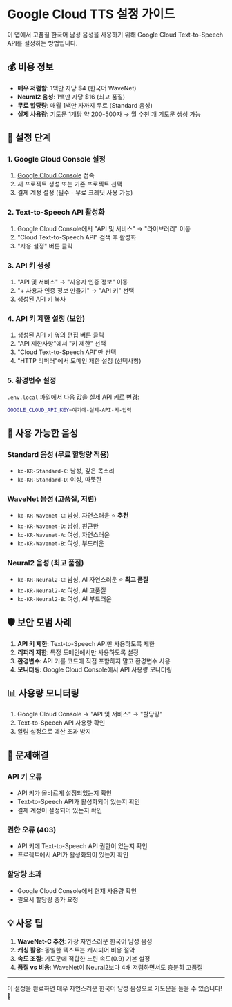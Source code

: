 # Google Cloud TTS 설정 가이드

이 앱에서 고품질 한국어 남성 음성을 사용하기 위해 Google Cloud Text-to-Speech API를 설정하는 방법입니다.

## 💰 비용 정보
- **매우 저렴함**: 1백만 자당 $4 (한국어 WaveNet)
- **Neural2 음성**: 1백만 자당 $16 (최고 품질)
- **무료 할당량**: 매월 1백만 자까지 무료 (Standard 음성)
- **실제 사용량**: 기도문 1개당 약 200-500자 → 월 수천 개 기도문 생성 가능

## 🚀 설정 단계

### 1. Google Cloud Console 설정
1. [Google Cloud Console](https://console.cloud.google.com/) 접속
2. 새 프로젝트 생성 또는 기존 프로젝트 선택
3. 결제 계정 설정 (필수 - 무료 크레딧 사용 가능)

### 2. Text-to-Speech API 활성화
1. Google Cloud Console에서 "API 및 서비스" → "라이브러리" 이동
2. "Cloud Text-to-Speech API" 검색 후 활성화
3. "사용 설정" 버튼 클릭

### 3. API 키 생성
1. "API 및 서비스" → "사용자 인증 정보" 이동
2. "+ 사용자 인증 정보 만들기" → "API 키" 선택
3. 생성된 API 키 복사

### 4. API 키 제한 설정 (보안)
1. 생성된 API 키 옆의 편집 버튼 클릭
2. "API 제한사항"에서 "키 제한" 선택
3. "Cloud Text-to-Speech API"만 선택
4. "HTTP 리퍼러"에서 도메인 제한 설정 (선택사항)

### 5. 환경변수 설정
`.env.local` 파일에서 다음 값을 실제 API 키로 변경:

```bash
GOOGLE_CLOUD_API_KEY=여기에-실제-API-키-입력
```

## 🎵 사용 가능한 음성

### Standard 음성 (무료 할당량 적용)
- `ko-KR-Standard-C`: 남성, 깊은 목소리
- `ko-KR-Standard-D`: 여성, 따뜻한

### WaveNet 음성 (고품질, 저렴)
- `ko-KR-Wavenet-C`: 남성, 자연스러운 ⭐ **추천**
- `ko-KR-Wavenet-D`: 남성, 친근한
- `ko-KR-Wavenet-A`: 여성, 자연스러운
- `ko-KR-Wavenet-B`: 여성, 부드러운

### Neural2 음성 (최고 품질)
- `ko-KR-Neural2-C`: 남성, AI 자연스러운 ⭐ **최고 품질**
- `ko-KR-Neural2-A`: 여성, AI 고품질
- `ko-KR-Neural2-B`: 여성, AI 부드러운

## 🛡️ 보안 모범 사례

1. **API 키 제한**: Text-to-Speech API만 사용하도록 제한
2. **리퍼러 제한**: 특정 도메인에서만 사용하도록 설정
3. **환경변수**: API 키를 코드에 직접 포함하지 말고 환경변수 사용
4. **모니터링**: Google Cloud Console에서 API 사용량 모니터링

## 📊 사용량 모니터링

1. Google Cloud Console → "API 및 서비스" → "할당량"
2. Text-to-Speech API 사용량 확인
3. 알림 설정으로 예산 초과 방지

## 🔧 문제해결

### API 키 오류
- API 키가 올바르게 설정되었는지 확인
- Text-to-Speech API가 활성화되어 있는지 확인
- 결제 계정이 설정되어 있는지 확인

### 권한 오류 (403)
- API 키에 Text-to-Speech API 권한이 있는지 확인
- 프로젝트에서 API가 활성화되어 있는지 확인

### 할당량 초과
- Google Cloud Console에서 현재 사용량 확인
- 필요시 할당량 증가 요청

## 💡 사용 팁

1. **WaveNet-C 추천**: 가장 자연스러운 한국어 남성 음성
2. **캐싱 활용**: 동일한 텍스트는 캐시되어 비용 절약
3. **속도 조절**: 기도문에 적합한 느린 속도(0.9) 기본 설정
4. **품질 vs 비용**: WaveNet이 Neural2보다 4배 저렴하면서도 충분히 고품질

---

이 설정을 완료하면 매우 자연스러운 한국어 남성 음성으로 기도문을 들을 수 있습니다! 🙏